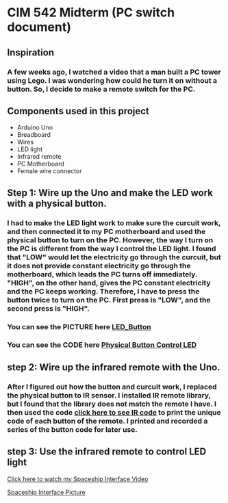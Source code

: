 # CIM 542 Midterm (PC switch document)


## Inspiration

### A few weeks ago, I watched a video that a man built a PC tower using Lego. I was wondering how could he turn it on without a button. So, I decide to make a remote switch for the PC. 

## Components used in this project

* Arduino Uno
* Breadboard
* Wires
* LED light
* Infrared remote
* PC Motherboard
* Female wire connector



## Step 1: Wire up the Uno and make the LED work with a physical button.
### I had to make the LED light work to make sure the curcuit work, and then connected it to my PC motherboard and used the physical button to turn on the PC. However, the way I turn on the PC is different from the way I control the LED light. I found that "LOW" would let the electricity go through the curcuit, but it does not provide constant electricity go through the motherboard, which leads the PC turns off immediately. "HIGH", on the other hand, gives the PC constant electricity and the PC keeps working. Therefore, I have to press the button twice to turn on the PC. First press is "LOW", and the second press is "HIGH". 
### You can see the PICTURE here [LED_Button]()
### You can see the CODE here [Physical Button Control LED](http)



## step 2: Wire up the infrared remote with the Uno.
### After I figured out how the button and curcuit work, I replaced the physical button to IR sensor. I installed IR remote library, but I found that the library does not match the remote I have. I then used the code [click here to see IR code](http) to print the unique code of each button of the remote. I printed and recorded a series of the button code for later use. 



## step 3: Use the infrared remote to control LED light




[Click here to watch my Spaceship Interface Video](https://www.youtube.com/watch?v=yIs-YTIfQFg&feature=youtu.be)

[Spaceship Interface Picture](https://github.com/mengxiangjie/CIM542-1C/blob/master/Week%203/IMG_2860.JPG)


 
